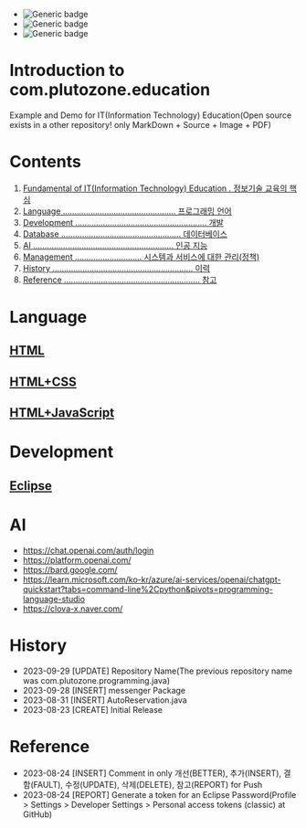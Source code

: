 - ![Generic badge](https://img.shields.io/badge/Important-Contents1_Contents2-red.svg)
- ![Generic badge](https://img.shields.io/badge/Confirm-Contents1_Contents2-green.svg)
- ![Generic badge](https://img.shields.io/badge/Reference-Contents1_Contents2-blue.svg)


# Introduction to com.plutozone.education
Example and Demo for IT(Information Technology) Education(Open source exists in a other repository! only MarkDown + Source + Image + PDF)


# Contents
1. [Fundamental of IT(Information Technology) Education . 정보기술 교육의 핵심](./Fundamental/README.md)
2. [Language ................................................. 프로그래밍 언어](#language)
3. [Development ......................................................... 개발](#development)
4. [Database .................................................... 데이터베이스](./Database/README.md)
5. [AI ............................................................. 인공 지능](#ai)
6. [Management ............................. 시스템과 서비스에 대한 관리(정책)](./Management/README.md)
7. [History ............................................................. 이력](#history)
8. [Reference ........................................................... 참고](#reference)


# Language
## [HTML](./Language/HTML/README.md)

## [HTML+CSS](./Language/HTML+CSS/README.md)

## [HTML+JavaScript](./Language/HTML+JavaScript/README.md)


# Development
## [Eclipse](./Development/Eclipse/README.md)


# AI
- https://chat.openai.com/auth/login
- https://platform.openai.com/
- https://bard.google.com/
- https://learn.microsoft.com/ko-kr/azure/ai-services/openai/chatgpt-quickstart?tabs=command-line%2Cpython&pivots=programming-language-studio
- https://clova-x.naver.com/


# History
- 2023-09-29 [UPDATE] Repository Name(The previous repository name was com.plutozone.programming.java)
- 2023-09-28 [INSERT] messenger Package
- 2023-08-31 [INSERT] AutoReservation.java
- 2023-08-23 [CREATE] Initial Release


# Reference
- 2023-08-24 [INSERT] Comment in only 개선(BETTER), 추가(INSERT), 결함(FAULT), 수정(UPDATE), 삭제(DELETE), 참고(REPORT) for Push
- 2023-08-24 [REPORT] Generate a token for an Eclipse Password(Profile > Settings > Developer Settings > Personal access tokens (classic) at GitHub)